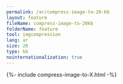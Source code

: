 ```yaml
---
permalink: /ar/compress-image-to-20-kb
layout: feature
fileName: compress-image-to-20kb
folderName: feature
tool: imgcompression
lang: ar
size: 20
type: kb
nointernationalization: true
---
```

{%- include compress-image-to-X.html -%}
      